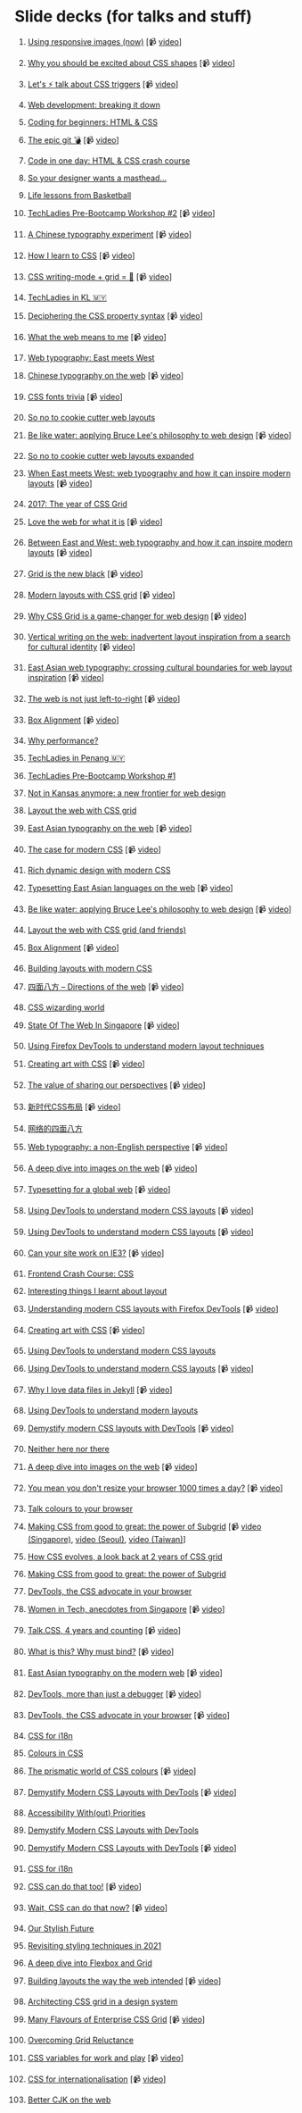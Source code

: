 # Slide decks (for talks and stuff)

1. [Using responsive images (now)](https://huijing.github.io/slides/01-responsive-images) [📹 [video](https://youtu.be/LLxg2H4Tk8s)]

2. [Why you should be excited about CSS shapes](https://huijing.github.io/slides/02-css-shapes) [📹 [video](https://youtu.be/z4s_UxLyA-c)]

3. [Let's ⚡ talk about CSS triggers](https://huijing.github.io/slides/03-css-triggers) [📹 [video](https://youtu.be/1P2p5YmVNVM)]

4. [Web development: breaking it down](https://huijing.github.io/slides/04-intro-html-css)

5. [Coding for beginners: HTML & CSS](https://huijing.github.io/slides/05-begin-html-css)

6. [The epic git 💣](https://huijing.github.io/slides/06-git-bomb) [📹 [video](https://youtu.be/ZiL6ovFncwY)]

7. [Code in one day: HTML & CSS crash course](https://huijing.github.io/slides/07-code-crash-course)

8. [So your designer wants a masthead...](https://huijing.github.io/slides/08-build-masthead)

9. [Life lessons from Basketball](https://huijing.github.io/slides/09-creative-confidence/)

10. [TechLadies Pre-Bootcamp Workshop #2](https://huijing.github.io/slides/10-tl-workshop-2) [📹 [video](https://youtu.be/9wVrWhcgToQ)]

11. [A Chinese typography experiment](https://huijing.github.io/slides/11-zh-type) [📹 [video](https://youtu.be/tTV60oAk6Cs)]

12. [How I learn to CSS](https://huijing.github.io/slides/12-css-conf-2016) [📹 [video](https://youtu.be/gJA5sdyCWNQ)]

13. [CSS writing-mode + grid = 🎉](https://huijing.github.io/slides/13-css-grid) [📹 [video](https://youtu.be/ShCN5J7YgtM)]

14. [TechLadies in KL 🇲🇾](https://huijing.github.io/slides/14-tl-in-kl)

15. [Deciphering the CSS property syntax](https://huijing.github.io/slides/15-css-syntax) [📹 [video](https://youtu.be/0e8seW4cpcc)]

16. [What the web means to me](https://huijing.github.io/slides/16-wwc-2017) [📹 [video](https://youtu.be/f1BPs5NTuZM)]

17. [Web typography: East meets West](https://huijing.github.io/slides/17-webconf-asia-2017)

18. [Chinese typography on the web](https://huijing.github.io/slides/18-pitercss-2017) [📹 [video](https://youtu.be/QGAb9Ugv3TQ)]

19. [CSS fonts trivia](https://huijing.github.io/slides/19-css-fonts) [📹 [video](https://youtu.be/gBH8Y7vqQrU)]

20. [So no to cookie cutter web layouts](https://huijing.github.io/slides/20-ffc-2017)

21. [Be like water: applying Bruce Lee's philosophy to web design](https://huijing.github.io/slides/21-moz-roadshow-2017) [📹 [video](https://youtu.be/c3sv43SMLiE)]

22. [So no to cookie cutter web layouts expanded](https://huijing.github.io/slides/22-web-layouts-hk)

23. [When East meets West: web typography and how it can inspire modern layouts](https://huijing.github.io/slides/23-yglf-2017) [📹 [video](https://youtu.be/jFGyvIHufRY)]

24. [2017: The year of CSS Grid](https://huijing.github.io/slides/24-gdaygt-2017)

25. [Love the web for what it is](https://huijing.github.io/slides/25-love-the-web) [📹 [video](https://youtu.be/nYi4PDg5PRE)]

26. [Between East and West: web typography and how it can inspire modern layouts](https://huijing.github.io/slides/26-jsconf-2018) [📹 [video](https://youtu.be/Tqxo269aORM)]

27. [Grid is the new black](https://huijing.github.io/slides/27-grid-workshop) [📹 [video](https://youtu.be/nx0yboEhUNc)]

28. [Modern layouts with CSS grid](https://huijing.github.io/slides/28-modern-layouts) [📹 [video](https://youtu.be/ahPRvVyw9Eo)]

29. [Why CSS Grid is a game-changer for web design](https://huijing.github.io/slides/29-constellation-2018) [📹 [video](https://youtu.be/24vLH3MC4bc)]

30. [Vertical writing on the web: inadvertent layout inspiration from a search for cultural identity](https://huijing.github.io/slides/30-smashingsf-2018) [📹 [video](https://vimeo.com/266779370)]

31. [East Asian web typography: crossing cultural boundaries for web layout inspiration](https://huijing.github.io/slides/31-yglf-2018) [📹 [video](https://youtu.be/hAL5MjhIqbs)]

32. [The web is not just left-to-right](https://huijing.github.io/slides/32-cssconf-2018) [📹 [video](https://youtu.be/YpqKrVcth34)]

33. [Box Alignment](https://huijing.github.io/slides/33-cssday-2018) [📹 [video](https://vimeo.com/289479045)]

34. [Why performance?](https://huijing.github.io/slides/34-why-performance)

35. [TechLadies in Penang 🇲🇾](https://huijing.github.io/slides/35-tl-in-pen)

36. [TechLadies Pre-Bootcamp Workshop #1](https://huijing.github.io/slides/36-tl-ws1-2018)

37. [Not in Kansas anymore: a new frontier for web design](https://huijing.github.io/slides/37-code-2018)

38. [Layout the web with CSS grid](https://huijing.github.io/slides/38-ffc-2018)

39. [East Asian typography on the web](https://huijing.github.io/slides/39-refresh-2018) [📹 [video]()]

40. [The case for modern CSS](https://huijing.github.io/slides/40-ts-meetup-2018) [📹 [video](https://youtu.be/uHEsO_LCA6s)]

41. [Rich dynamic design with modern CSS](https://huijing.github.io/slides/41-w3c-workshop-2018)

42. [Typesetting East Asian languages on the web](https://huijing.github.io/slides/42-css-minsk-js-2018) [📹 [video](https://youtu.be/OenrUM2ijaw)]

43. [Be like water: applying Bruce Lee's philosophy to web design](https://huijing.github.io/slides/43-view-source-2018) [📹 [video](https://youtu.be/ERIYWnPyeWw)]

44. [Layout the web with CSS grid (and friends)](https://huijing.github.io/slides/44-btconfws-2018)

45. [Box Alignment](https://huijing.github.io/slides/45-btconf-2018) [📹 [video](https://vimeo.com/299215505)]

46. [Building layouts with modern CSS](https://huijing.github.io/slides/46-detech-2018)

47. [四面八方 – Directions of the web](https://huijing.github.io/slides/47-directions-of-the-web) [📹 [video](https://youtu.be/X41YDvcg6rc)]

48. [CSS wizarding world](https://huijing.github.io/slides/48-css-wizarding-world)

49. [State Of The Web In Singapore](https://huijing.github.io/slides/49-state-of-the-web-sg) [📹 [video](https://youtu.be/bq4LRxzADd0)]

50. [Using Firefox DevTools to understand modern layout techniques](https://huijing.github.io/slides/50-devtools-for-layouts)

51. [Creating art with CSS](https://huijing.github.io/slides/51-css-art) [📹 [video](https://youtu.be/8fThZGnrJTU)]

52. [The value of sharing our perspectives](https://huijing.github.io/slides/52-devrelcon-2019) [📹 [video](https://youtu.be/m9Bp3GGKz8s)]

53. [新时代CSS布局](https://huijing.github.io/slides/53-cssconfcn-2019) [📹 [video](https://youtu.be/-tZNci6Ajos)]

54. [网络的四面八方](https://huijing.github.io/slides/54-web-is-not-just-ltr)

55. [Web typography: a non-English perspective](https://huijing.github.io/slides/55-jsheroes-2019) [📹 [video](https://youtu.be/yLQHDGRLOwQ)]

56. [A deep dive into images on the web](https://huijing.github.io/slides/56-imagecon-2019) [📹 [video](https://youtu.be/2ARZmuSi8JI)]

57. [Typesetting for a global web](https://huijing.github.io/slides/57-yglf-2019) [📹 [video](https://youtu.be/mraMWuOXhjw)]

58. [Using DevTools to understand modern CSS layouts](https://huijing.github.io/slides/58-cssconf-2019) [📹 [video](https://youtu.be/ZRtzk0371tk)]

59. [Using DevTools to understand modern CSS layouts](https://huijing.github.io/slides/59-pixel-pioneers-2019) [📹 [video](https://youtu.be/9lGyfc2q1VM)]

60. [Can your site work on IE3?](https://huijing.github.io/slides/60-ie3-challenge) [📹 [video](https://youtu.be/dVdBD3SQMl4)]

61. [Frontend Crash Course: CSS](https://huijing.github.io/slides/61-css-crash-course)

62. [Interesting things I learnt about layout](https://huijing.github.io/slides/62-interesting-layout-css)

63. [Understanding modern CSS layouts with Firefox DevTools](https://huijing.github.io/slides/63-moz-roadshow-eu-2019) [📹 [video](https://youtu.be/so6LqPZG80M)]

64. [Creating art with CSS](https://huijing.github.io/slides/64-connect-asia-2019) [📹 [video](https://youtu.be/SXwBxro6y40)]

65. [Using DevTools to understand modern CSS layouts](https://huijing.github.io/slides/65-connectfest-2019) 

66. [Using DevTools to understand modern CSS layouts](https://huijing.github.io/slides/66-wwktm-2019) [📹 [video](https://youtu.be/3qFqynGTxPA)]

67. [Why I love data files in Jekyll](https://huijing.github.io/slides/67-jekyllconf-2019) [📹 [video](https://youtu.be/CERXESTZ5w4)]

68. [Using DevTools to understand modern layouts](https://huijing.github.io/slides/68-finch-frontend-2019)

69. [Demystify modern CSS layouts with DevTools](https://huijing.github.io/slides/69-view-source-2019) [📹 [video](https://youtu.be/22ejQuAmZqo)]

70. [Neither here nor there](https://huijing.github.io/slides/70-queerjs-ams-2019)

71. [A deep dive into images on the web](https://huijing.github.io/slides/71-fronteers-2019) [📹 [video](https://vimeo.com/364358241)]

72. [You mean you don't resize your browser 1000 times a day?](https://huijing.github.io/slides/72-browser-resize-1000) [📹 [video](https://youtu.be/yV3_09UUsSM)]

73. [Talk colours to your browser](https://huijing.github.io/slides/73-talking-colours)

74. [Making CSS from good to great: the power of Subgrid](https://huijing.github.io/slides/74-mdr-asia-2019) [📹 [video (Singapore)](https://youtu.be/Ym0SWyIsdEc), [video (Seoul)](https://youtu.be/Ksc0dIg-DFQ), [video (Taiwan)](https://youtu.be/fgbVhh6a1pY)]

75. [How CSS evolves, a look back at 2 years of CSS grid](https://huijing.github.io/slides/75-devfestgt-2019)

76. [Making CSS from good to great: the power of Subgrid](https://huijing.github.io/slides/76-devfestkl-2019)

77. [DevTools, the CSS advocate in your browser](https://devtools-jsbangkok.herokuapp.com/devtools)

78. [Women in Tech, anecdotes from Singapore](https://huijing.github.io/slides/78-iwd-nexmo-2020) [📹 [video](https://youtu.be/csV8gxbr1Ok)]

79. [Talk.CSS, 4 years and counting](https://huijing.github.io/slides/79-ignite-2020) [📹 [video](https://youtu.be/YQbpzSGLjlg)]

80. [What is this? Why must bind?](https://huijing.github.io/slides/80-what-is-this) [📹 [video](https://youtu.be/qKG7a8mTqqE?t=899)]

81. [East Asian typography on the modern web](https://huijing.github.io/slides/81-typetechmunich-2020) [📹 [video](https://youtu.be/_wCLpryhgCE)]

82. [DevTools, more than just a debugger](https://devtools-jsfwdays.herokuapp.com/devtools) [📹 [video](https://youtu.be/QRyE2cHk8Q4)]

83. [DevTools, the CSS advocate in your browser](https://devtools-frontconf.herokuapp.com/devtools) [📹 [video](https://youtu.be/waYrmyVGvio)]

84. [CSS for i18n](https://huijing.github.io/slides/84-css-i18n)

85. [Colours in CSS](https://huijing.github.io/slides/85-css-colours)

86. [The prismatic world of CSS colours](https://huijing.github.io/slides/86-yglf-2020) [📹 [video](https://youtu.be/4_89RU9t6CA)]

87. [Demystify Modern CSS Layouts with DevTools](https://huijing.github.io/slides/87-css-cafe-2020) [📹 [video](https://youtu.be/nwmPsqX4q4I)]

88. [Accessibility With(out) Priorities](https://huijing.github.io/slides/88-smashing-tv-2020)

89. [Demystify Modern CSS Layouts with DevTools](https://huijing.github.io/slides/89-frontendconf-2020)

90. [Demystify Modern CSS Layouts with DevTools](https://huijing.github.io/slides/90-jsconfmx-2020) [📹 [video](https://youtu.be/jMd82CaT100)]

91. [CSS for i18n](https://huijing.github.io/slides/91-confoo-2021)

92. [CSS can do that too!](https://huijing.github.io/slides/92-jsnation-2021) [📹 [video](https://portal.gitnation.org/contents/css-can-do-that-too)]

93. [Wait, CSS can do that now?](https://huijing.github.io/slides/93-jsfwdays-2021) [📹 [video](https://youtu.be/EbEnaH4fkqc)]

94. [Our Stylish Future](https://huijing.github.io/slides/94-aea-2021)

95. [Revisiting styling techniques in 2021](https://huijing.github.io/slides/95-cssconf-2021)

96. [A deep dive into Flexbox and Grid](https://huijing.github.io/slides/96-io-extended-kl-2022)

97. [Building layouts the way the web intended](https://huijing.github.io/slides/97-jsfwdays-2022) [📹 [video](https://youtu.be/z8FD3gLvTyo)]

98. [Architecting CSS grid in a design system](https://huijing.github.io/slides/98-front-zurich-2022) 

99. [Many Flavours of Enterprise CSS Grid](https://huijing.github.io/slides/99-jsconfkr-2022) [📹 [video](https://youtu.be/r3O3Fj1H2yw)]

100. [Overcoming Grid Reluctance](https://huijing.github.io/slides/100-aea-2022)

101. [CSS variables for work and play](https://huijing.github.io/slides/101-jsfwdayseu-2022) [📹 [video](https://youtu.be/KgSdrqHxbN4)]

102. [CSS for internationalisation](https://huijing.github.io/slides/102-oredev-2022) [📹 [video](https://youtu.be/MTTnLmDuXxY)]

103. [Better CJK on the web](https://huijing.github.io/slides/103-fossasia-2023)
